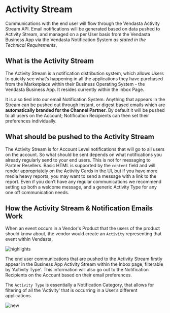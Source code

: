 # Activity Stream

Communications with the end user will flow through the Vendasta Activity Stream API. Email notifications will be generated based on data pushed to Activity Stream, and managed on a per User basis from the Vendasta Business App via the Vendasta Notification System *as stated in the Technical Requirements*.

## What is the Activity Stream

The Activity Stream is a notification distribution system, which allows Users to quickly see what’s happening in all the applications they have purchased from the Marketplace within their Business Operating System - the Vendasta Business App. It resides currently within the Inbox Page.

It is also tied into our email Notification System. Anything that appears in the Stream can be pushed out through instant, or digest based emails which are **automatically branded for the Channel Partner**. By default it will be pushed to all users on the Account; Notification Recipients can then set their preferences individually.

## What should be pushed to the Activity Stream

The Activity Stream is for Account Level notifications that will go to all users on the account. So what should be sent depends on what notifications you already regularly send to your end users. This is not for messaging to Partner Resellers.
Basic HTML is supported by the `content` field and will render appropriately on the Activity Cards in the UI, but if you have more media heavy reports, you may want to send a message with a link to the report. Even if you don’t have any regular communications we recommend setting up both a welcome message, and a generic Activity Type for any one off communication needs.

## How the Activity Stream & Notification Emails Work

When an event occurs in a Vendor's Product that the users of the product should know about, the vendor would create an `Activity` representing that event within Vendasta.

![highlights](https://storage.googleapis.com/wordpress-www-vendasta/developers/2018/02/ActivityStream_HighLevel-1.png)

The end user communications that are pushed to the Activity Stream firstly appear in the Business App Activity Stream within the Inbox page, filterable by 'Activity Type'. This information will also go out to the Notification Recipients on the Account based on their email preferences.

The `Activity Type` is essentially a Notification Category, that allows for filtering of all the 'Activity' that is occurring in a User’s different applications.

![new](https://storage.googleapis.com/wordpress-www-vendasta/developers/2018/06/ActivityStreamNew.jpg)



